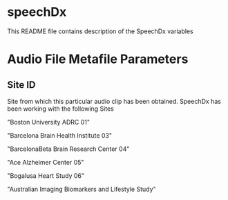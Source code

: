 # speechDx
This README file contains description of the SpeechDx variables

# Audio File Metafile Parameters 

## Site ID
Site from which this particular audio clip has been obtained. SpeechDx has been working with the following Sites

"Boston University ADRC 01"

"Barcelona Brain Health Institute 03"

"BarcelonaBeta Brain Research Center 04"

"Ace Alzheimer Center 05"

"Bogalusa Heart Study 06"

"Australian Imaging Biomarkers and Lifestyle Study"


